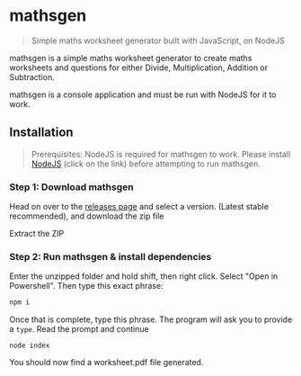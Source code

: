 # mathsgen
> Simple maths worksheet generator built with JavaScript, on NodeJS

mathsgen is a simple maths worksheet generator to create maths worksheets and questions for either Divide, Multiplication, Addition or Subtraction.

mathsgen is a console application and must be run with NodeJS for it to work.

## Installation
> Prerequisites:
> NodeJS is required for mathsgen to work. Please install [NodeJS](https://nodejs.org/en/) (click on the link) before attempting to run mathsgen.

### Step 1: Download mathsgen
Head on over to the [releases page](https://github.com/CoolJim/mathsgen/releases/) and select a version. (Latest stable recommended), and download the zip file

Extract the ZIP

### Step 2: Run mathsgen & install dependencies
Enter the unzipped folder and hold shift, then right click. Select "Open in Powershell". Then type this exact phrase: 

```cmd
npm i
```

Once that is complete, type this phrase. The program will ask you to provide a `type`. Read the prompt and continue
```
node index
```
You should now find a worksheet.pdf file generated. 